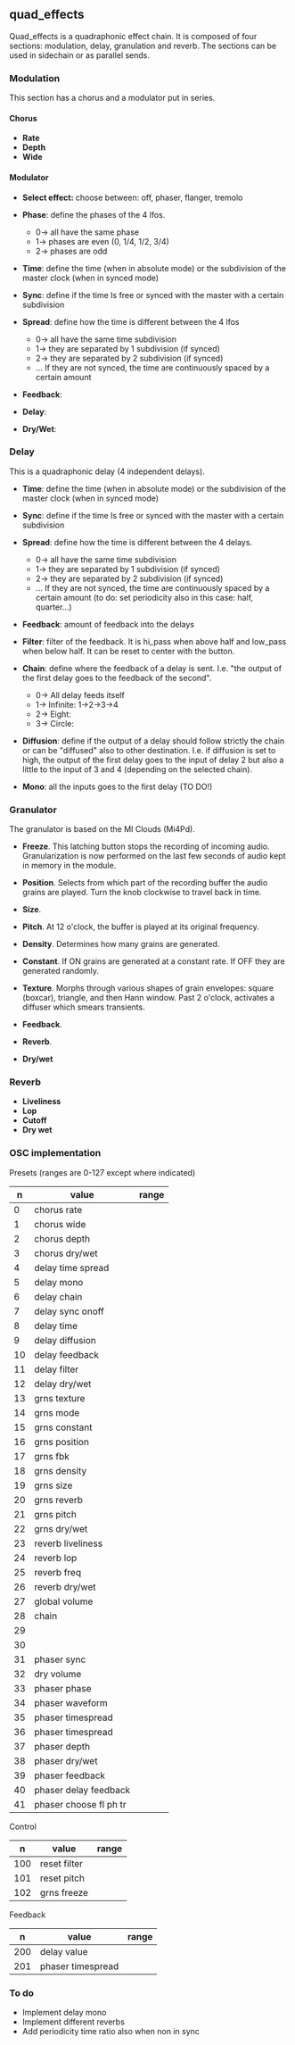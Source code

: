 ## quad_effects

Quad_effects is a quadraphonic effect chain. It is composed of four sections: modulation, delay, granulation and reverb. The sections can be used in sidechain or as parallel sends.

### Modulation
This section has a chorus and a modulator put in series.

#### Chorus

* **Rate**
* **Depth**
* **Wide**

#### Modulator

* **Select effect:** choose between: off, phaser, flanger, tremolo

* **Phase**: define the phases of the 4 lfos.
	* 0-> all have the same phase
	* 1-> phases are even (0, 1/4, 1/2, 3/4)
	* 2-> phases are odd

* **Time**: define the time (when in absolute mode) or the subdivision of the master clock (when in synced mode)

* **Sync**: define if the time Is free or synced with the master with a certain subdivision

* **Spread**: define how the time is different between the 4 lfos
	* 0-> all have the same time subdivision
	* 1-> they are separated by 1 subdivision (if synced)
	* 2-> they are separated by 2 subdivision (if synced)
	* ...
	If they are not synced, the time are continuously spaced by a certain amount

* **Feedback**:

* **Delay**:

* **Dry/Wet**:

### Delay

This is a quadraphonic delay (4 independent delays).

* **Time**: define the time (when in absolute mode) or the subdivision of the master clock (when in synced mode)

* **Sync**: define if the time Is free or synced with the master with a certain subdivision

* **Spread**: define how the time is different between the 4 delays.
	* 0-> all have the same time subdivision
	* 1-> they are separated by 1 subdivision (if synced)
	* 2-> they are separated by 2 subdivision (if synced)
	* ...
	If they are not synced, the time are continuously spaced by a certain amount (to do: set periodicity also in this case: half, quarter...)

* **Feedback**: amount of feedback into the delays

* **Filter**: filter of the feedback. It is hi_pass when above half and low_pass when below half. It can be reset to center with the button.

* **Chain**: define where the feedback of a delay is sent. I.e. "the output of the first delay goes to the feedback of the second".
	* 0-> All delay feeds itself
	* 1-> Infinite: 1->2->3->4
	* 2-> Eight:
	* 3-> Circle:

* **Diffusion**: define if the output of a delay should follow strictly the chain or can be "diffused" also to other destination. I.e. if diffusion is set to high, the output of the first delay goes to the input of delay 2 but also a little to the input of 3 and 4 (depending on the selected chain).

* **Mono**: all the inputs goes to the first delay (TO DO!)

### Granulator

The granulator is based on the MI Clouds (Mi4Pd).

* **Freeze**. This latching button stops the recording of incoming audio. Granularization is now performed on the last few seconds of audio kept in memory in the module.

* **Position**. Selects from which part of the recording buffer the audio grains are played. Turn the knob clockwise to travel back in time.

* **Size**.

* **Pitch**. At 12 o'clock, the buffer is played at its original frequency.

* **Density**. Determines how many grains are generated.

* **Constant**. If ON grains are generated at a constant rate. If OFF they are generated randomly.

* **Texture**. Morphs through various shapes of grain envelopes: square (boxcar), triangle, and then Hann window. Past 2 o'clock, activates a diffuser which smears transients.

* **Feedback**.

* **Reverb**.

* **Dry/wet**

### Reverb

* **Liveliness**
* **Lop**
* **Cutoff**
* **Dry wet**

### OSC implementation

Presets (ranges are 0-127 except where indicated)

| n | value |range|
|-----|--------------------------|---|
| 0   | chorus rate            |   |
| 1   | chorus wide            |   |
| 2   | chorus depth           |   |
| 3   | chorus dry/wet         |   |
| 4   | delay time spread      |   |
| 5   | delay mono             |   |
| 6   | delay chain            |   |
| 7   | delay sync onoff       |   |
| 8   | delay time             |   |
| 9   | delay diffusion        |   |
| 10  | delay feedback         |   |
| 11  | delay filter           |   |
| 12  | delay dry/wet          |   |
| 13  | grns texture           |   |
| 14  | grns mode              |   |
| 15  | grns constant          |   |
| 16  | grns position          |   |
| 17  | grns fbk               |   |
| 18  | grns density           |   |
| 19  | grns size              |   |
| 20  | grns reverb            |   |
| 21  | grns pitch             |   |
| 22  | grns dry/wet           |   |
| 23  | reverb liveliness      |   |
| 24  | reverb lop             |   |
| 25  | reverb freq            |   |
| 26  | reverb dry/wet         |   |
| 27  | global volume          |   |
| 28  | chain                  |   |
| 29  |                        |   |
| 30  |                        |   |
| 31  | phaser sync            |   |
| 32  | dry volume             |   |
| 33  | phaser phase           |   |
| 34  | phaser waveform        |   |
| 35  | phaser timespread      |   |
| 36  | phaser timespread      |   |
| 37  | phaser depth           |   |
| 38  | phaser dry/wet         |   |
| 39  | phaser feedback        |   |
| 40  | phaser delay feedback  |   |
| 41  | phaser choose fl ph tr |   |

Control

| n | value |range|
|-----|--------------------------|---|
| 100 | reset filter           |   |
| 101 | reset pitch            |   |
| 102 | grns freeze            |   |

Feedback

| n | value |range|
|-----|--------------------------|---|
| 200 | delay value            |   |
| 201 | phaser timespread      |   |

### To do
* Implement delay mono
* Implement different reverbs
* Add periodicity time ratio also when non in sync
